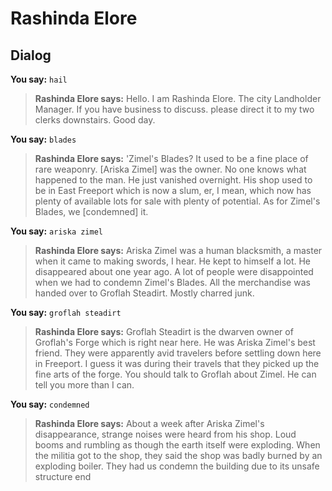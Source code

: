 # Rashinda Elore


## Dialog

**You say:** `hail`



>**Rashinda Elore says:** Hello. I am Rashinda Elore. The city Landholder Manager. If you have business to discuss. please direct it to my two clerks downstairs. Good day.

**You say:** `blades`



>**Rashinda Elore says:** 'Zimel's Blades? It used to be a fine place of rare weaponry. [Ariska Zimel] was the owner. No one knows what happened to the man. He just vanished overnight. His shop used to be in East Freeport which is now a slum, er, I mean, which now has plenty of available lots for sale with plenty of potential. As for Zimel's Blades, we [condemned] it.

**You say:** `ariska zimel`



>**Rashinda Elore says:** Ariska Zimel was a human blacksmith, a master when it came to making swords, I hear. He kept to himself a lot. He disappeared about one year ago. A lot of people were disappointed when we had to condemn Zimel's Blades. All the merchandise was handed over to Groflah Steadirt. Mostly charred junk.

**You say:** `groflah steadirt`



>**Rashinda Elore says:** Groflah Steadirt is the dwarven owner of Groflah's Forge which is right near here. He was Ariska Zimel's best friend. They were apparently avid travelers before settling down here in Freeport. I guess it was during their travels that they picked up the fine arts of the forge. You should talk to Groflah about Zimel. He can tell you more than I can.

**You say:** `condemned`



>**Rashinda Elore says:** About a week after Ariska Zimel's disappearance, strange noises were heard from his shop. Loud booms and rumbling as though the earth itself were exploding. When the militia got to the shop, they said the shop was badly burned by an exploding boiler. They had us condemn the building due to its unsafe structure
end